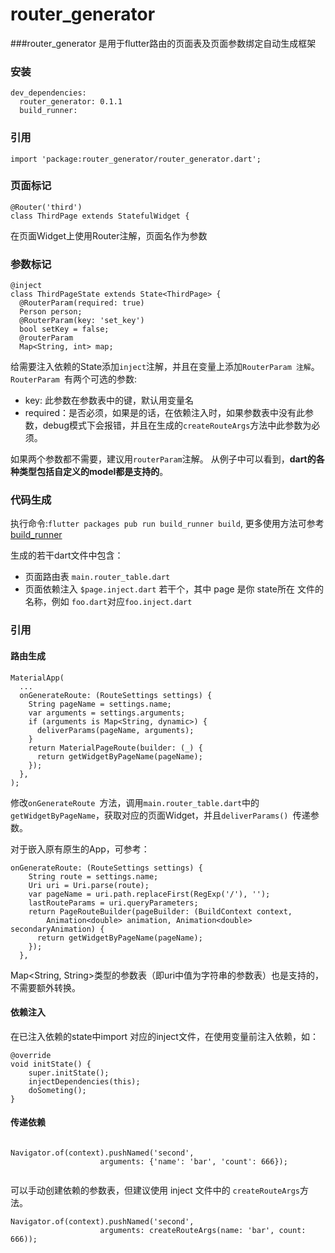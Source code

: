 # router_generator
###router_generator 是用于flutter路由的页面表及页面参数绑定自动生成框架
### 安装
```
dev_dependencies:
  router_generator: 0.1.1
  build_runner:
```

### 引用
`import 'package:router_generator/router_generator.dart';`
### 页面标记

```
@Router('third')
class ThirdPage extends StatefulWidget {
```
在页面Widget上使用Router注解，页面名作为参数

### 参数标记
```
@inject
class ThirdPageState extends State<ThirdPage> {
  @RouterParam(required: true)
  Person person;
  @RouterParam(key: 'set_key')
  bool setKey = false;
  @routerParam
  Map<String, int> map;
```

给需要注入依赖的State添加`inject`注解，并且在变量上添加`RouterParam 注解`。
`RouterParam `有两个可选的参数:

- key: 此参数在参数表中的键，默认用变量名
- required：是否必须，如果是的话，在依赖注入时，如果参数表中没有此参数，debug模式下会报错，并且在生成的`createRouteArgs`方法中此参数为必须。

如果两个参数都不需要，建议用`routerParam`注解。
从例子中可以看到，**dart的各种类型包括自定义的model都是支持的**。

### 代码生成
执行命令:`flutter packages pub run build_runner build`, 更多使用方法可参考 [build_runner](https://pub.dev/packages/build_runner)

生成的若干dart文件中包含：

- 页面路由表 `main.router_table.dart`
- 页面依赖注入 `$page.inject.dart` 若干个，其中 page 是你 state所在 文件的名称，例如 `foo.dart`对应`foo.inject.dart`

### 引用
#### 路由生成
```
MaterialApp(
  ...
  onGenerateRoute: (RouteSettings settings) {
    String pageName = settings.name;
    var arguments = settings.arguments;
    if (arguments is Map<String, dynamic>) {
      deliverParams(pageName, arguments);
    }
    return MaterialPageRoute(builder: (_) {
      return getWidgetByPageName(pageName);
    });
  },
);
```

修改`onGenerateRoute `方法，调用`main.router_table.dart`中的`getWidgetByPageName`，获取对应的页面Widget，并且`deliverParams() `传递参数。

对于嵌入原有原生的App，可参考：

```
onGenerateRoute: (RouteSettings settings) {
    String route = settings.name;
    Uri uri = Uri.parse(route);
    var pageName = uri.path.replaceFirst(RegExp('/'), '');
    lastRouteParams = uri.queryParameters;
    return PageRouteBuilder(pageBuilder: (BuildContext context,
        Animation<double> animation, Animation<double> secondaryAnimation) {
      return getWidgetByPageName(pageName);
    });
  },
```
Map<String, String>类型的参数表（即uri中值为字符串的参数表）也是支持的，不需要额外转换。


#### 依赖注入

在已注入依赖的state中import 对应的inject文件，在使用变量前注入依赖，如：

```
@override
void initState() {
	super.initState();
	injectDependencies(this);
	doSometing();
}
```

#### 传递依赖
```

Navigator.of(context).pushNamed('second',
                    arguments: {'name': 'bar', 'count': 666});
                    
```
可以手动创建依赖的参数表，但建议使用 inject 文件中的 `createRouteArgs`方法。

```
Navigator.of(context).pushNamed('second',
                    arguments: createRouteArgs(name: 'bar', count: 666));

```